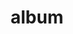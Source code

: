 ---
layout: album
resource: instagram
title: "album"
description: "masonry"
active: gallery
header-img: "img/gallery-bg.jpg"
album-title: "my 9th album"
images:
  - image_path: teamy_99/2/20210612_200924_200248454_3063702923853316_4190060056231393835_n.jpg
  - image_path: teamy_99/2/20210612_200924_200273146_317456980125278_6659454729803268043_n.jpg
  - image_path: teamy_99/2/20210613_191914_199703075_906663569893232_2484240503248332358_n.jpg
  - image_path: teamy_99/2/20210613_191914_200180056_3027620464124882_2742627445718309266_n.jpg
  - image_path: teamy_99/2/20210613_191914_200659700_1030991704101758_7198481886742444250_n.jpg
  - image_path: teamy_99/2/20210613_191914_200751682_2918521348362435_2838896199748538208_n.jpg
  - image_path: teamy_99/2/20210613_191914_200946344_189440582976567_7866760825194684340_n.jpg
  - image_path: teamy_99/2/20210619_202952_203589457_4016783738356626_7490675360068204740_n.jpg
  - image_path: teamy_99/2/20210628_204933_209021032_492272348544540_5113065125903323307_n.jpg
  - image_path: teamy_99/2/20210709_173801_211933413_519369412711869_5344801968717824896_n.jpg
  - image_path: teamy_99/2/20210709_173801_212077007_924160974811635_985678005766905475_n.jpg
  - image_path: teamy_99/2/20210822_191618_240394956_387332469412194_9171709970757339443_n.jpg
  - image_path: teamy_99/2/20210822_191618_240409148_2978888892431670_3487879425887148692_n.jpg
  - image_path: teamy_99/2/20210825_115648_240421789_908952366498630_4121421105915659343_n.jpg
  - image_path: teamy_99/2/20210827_205429_240600424_1818931208286325_7781909023048553864_n.jpg
  - image_path: teamy_99/2/20210830_194731_240951025_544934593448475_8841810413068537727_n.jpg
  - image_path: teamy_99/2/20211004_112807_244437194_384362879846941_4789422991161194751_n.jpg
  - image_path: teamy_99/2/20211015_125743_245342314_701833054544669_4994824106552622698_n.jpg
  - image_path: teamy_99/2/20211015_125743_245699222_618595652883671_163705317832161237_n.jpg
  - image_path: teamy_99/2/20211021_113814_246696782_4384397384990036_8585891611864817308_n.jpg
  - image_path: teamy_99/2/20211027_193251_248508412_244407047572005_8279776794464272591_n.jpg
  - image_path: teamy_99/2/20211027_193251_249817111_124765449935233_1532861556087314034_n.jpg
  - image_path: teamy_99/2/20211028_155246_248790245_2974369116137089_2588973513138071219_n.jpg
  - image_path: teamy_99/2/20230203_134103_322916519_854189072407988_7590115682669327391_n.jpg
  - image_path: teamy_99/2/20230203_134103_328256667_513775887514015_1987452258486424502_n.jpg
  - image_path: teamy_99/2/20230330_190042_338441883_555253940080152_8952365539736471539_n.jpg
  - image_path: teamy_99/2/20230415_194130_330305286_255982696861900_8497095910645216535_n.jpg
  - image_path: teamy_99/2/20230415_194130_341121431_957672875480355_6980892466003562848_n.jpg
  - image_path: teamy_99/2/20230417_235434_341333033_580609833849304_2206044980711401346_n.jpg
  - image_path: teamy_99/2/20230417_235434_342056940_173372568955994_4556308108969155179_n.jpg
  - image_path: teamy_99/2/20230424_094255_342508891_226726096706836_8338202757743764315_n.jpg
  - image_path: teamy_99/2/20230424_094255_342529939_792330508900345_5821390700421821897_n.jpg
  - image_path: teamy_99/2/20230424_094255_343051448_756047862770403_7030254235264572022_n.jpg
  - image_path: teamy_99/2/20230428_140333_343293617_1169423167036514_422662750585966149_n.jpg
  - image_path: teamy_99/2/20230428_140333_343405019_723564596121402_1118142540923217636_n.jpg
  - image_path: teamy_99/2/20230428_140333_343437470_748594683467354_8899709928209033962_n.jpg
  - image_path: teamy_99/2/20230430_111623_343630955_205530242360883_7759062711800264443_n.jpg
  - image_path: teamy_99/2/20230430_111623_343723840_979113776777923_2507797531940362006_n.jpg
  - image_path: teamy_99/2/20230430_111623_343976315_194008900147880_889656701598944341_n.jpg
  - image_path: teamy_99/2/20230430_111623_344372837_143881025178412_3140942206417229331_n.jpg
  - image_path: teamy_99/2/20230518_154823_347236026_899260294482194_6088578846688143623_n.jpg
  - image_path: teamy_99/2/20230518_154823_347314604_1325869848010647_3680963546705845831_n.jpg
  - image_path: teamy_99/2/20230518_154823_347419844_908718410430930_3959162429363041640_n.jpg
  - image_path: teamy_99/2/20230825_231811_369297658_18363001456065911_2220157428644252835_n.jpg
  - image_path: teamy_99/2/20230825_231811_370273566_18363001447065911_192235611934092313_n.jpg
  - image_path: teamy_99/2/20230826_185756_369904613_18363138817065911_4079466726721555545_n.jpg
  - image_path: teamy_99/2/20230826_185756_369910182_18363138826065911_1235074430000350659_n.jpg
  - image_path: teamy_99/2/20230826_185756_369995031_18363138844065911_682827885672685158_n.jpg
  - image_path: teamy_99/2/20230826_185756_370522103_18363138853065911_7695855694009419907_n.jpg
  - image_path: teamy_99/2/20230826_185756_371070971_18363138862065911_8069549452924970722_n.jpg
  - image_path: teamy_99/2/20230826_185756_371358307_18363138835065911_4703746967331120100_n.jpg
---